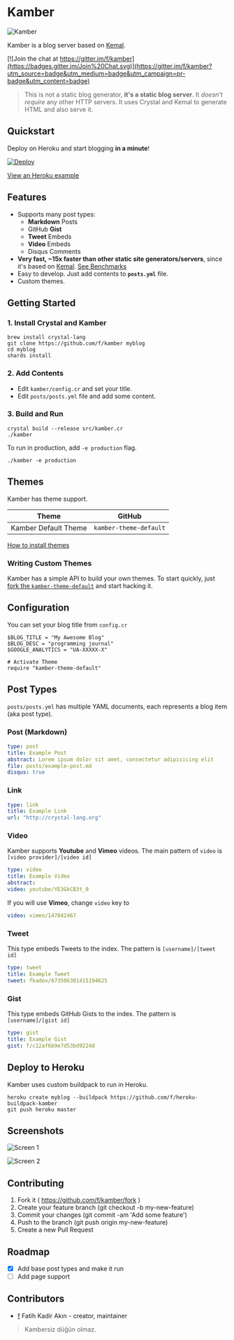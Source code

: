 # Kamber

![Kamber](./asset/kamber.png)

Kamber is a blog server based on [Kemal](http://github.com/sdogruyol/kemal).

[![Join the chat at https://gitter.im/f/kamber](https://badges.gitter.im/Join%20Chat.svg)](https://gitter.im/f/kamber?utm_source=badge&utm_medium=badge&utm_campaign=pr-badge&utm_content=badge)

> This is not a static blog generator, **it's a static blog server**. It _doesn't require_ any other HTTP servers. It uses Crystal and Kemal to generate HTML and also serve it.

## Quickstart

Deploy on Heroku and start blogging **in a minute**!

[![Deploy](https://www.herokucdn.com/deploy/button.svg)](https://heroku.com/deploy?template=https://github.com/f/kamber)

[View an Heroku example](https://kamber-test.herokuapp.com/)

## Features

- Supports many post types:
  - **Markdown** Posts
  - GitHub **Gist**
  - **Tweet** Embeds
  - **Video** Embeds
  - Disqus Comments
- **Very fast, ~15x faster than other static site generators/servers**, since it's based on [Kemal](http://github.com/sdogruyol/kemal). [See Benchmarks](https://github.com/sdogruyol/kemal#super-fast-3)
- Easy to develop. Just add contents to **`posts.yml`** file.
- Custom themes.

## Getting Started

### 1. Install Crystal and Kamber
```
brew install crystal-lang
git clone https://github.com/f/kamber myblog
cd myblog
shards install
```

### 2. Add Contents

- Edit `kamber/config.cr` and set your title.
- Edit `posts/posts.yml` file and add some content.

### 3. Build and Run
```
crystal build --release src/kamber.cr
./kamber
```

To run in production, add `-e production` flag.

```
./kamber -e production
```

## Themes

Kamber has theme support.

| Theme | GitHub |
|-------|--------|
| Kamber Default Theme | `kamber-theme-default` |

[How to install themes](https://github.com/f/kamber-theme-default/tree/master#1-add-as-a-dependency)

### Writing Custom Themes

Kamber has a simple API to build your own themes. To start quickly, just [fork the `kamber-theme-default`](https://github.com/f/kamber-theme-default/fork) and start hacking it.

## Configuration

You can set your blog title from `config.cr`

```crystal
$BLOG_TITLE = "My Awesome Blog"
$BLOG_DESC = "programming journal"
$GOOGLE_ANALYTICS = "UA-XXXXX-X"

# Activate Theme
require "kamber-theme-default"
```

## Post Types

`posts/posts.yml` has multiple YAML documents, each represents a blog item (aka post type).

### Post (Markdown)

```yml
type: post
title: Example Post
abstract: Lorem ipsum dolor sit amet, consectetur adipisicing elit
file: posts/example-post.md
disqus: true
```

### Link

```yml
type: link
title: Example Link
url: "http://crystal-lang.org"
```

### Video

Kamber supports **Youtube** and **Vimeo** videos. The main pattern of `video` is
`[video provider]/[video id]`

```yml
type: video
title: Example Video
abstract:
video: youtube/YE3GkCB3t_0
```

If you will use **Vimeo**, change `video` key to

```yml
video: vimeo/147842467
```

### Tweet

This type embeds Tweets to the index. The pattern is `[username]/[tweet id]`

```yml
type: tweet
title: Example Tweet
tweet: fkadev/673506301415194625
```

### Gist

This type embeds GitHub Gists to the index. The pattern is `[username]/[gist id]`

```yml
type: gist
title: Example Gist
gist: f/c12af6b9e7d53bd9224d
```

## Deploy to Heroku

Kamber uses custom buildpack to run in Heroku.

```
heroku create myblog --buildpack https://github.com/f/heroku-buildpack-kamber
git push heroku master
```

## Screenshots

![Screen 1](./asset/screen-1.png)

![Screen 2](./asset/screen-2.png)

## Contributing

1. Fork it ( https://github.com/f/kamber/fork )
2. Create your feature branch (git checkout -b my-new-feature)
3. Commit your changes (git commit -am 'Add some feature')
4. Push to the branch (git push origin my-new-feature)
5. Create a new Pull Request

## Roadmap

- [x] Add base post types and make it run
- [ ] Add page support

## Contributors

- [f](https://github.com/f) Fatih Kadir Akın - creator, maintainer

> Kambersiz düğün olmaz.
